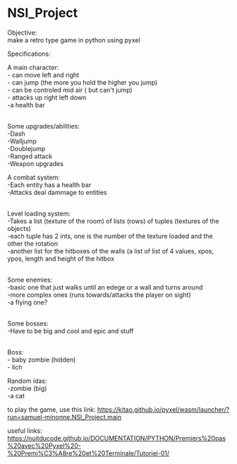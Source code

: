 # NSI_Project

Objective:</br>
make a retro type game in python using pyxel

Specifications:</br>

A main character:</br>
    - can move left and right</br>
    - can jump (the more you hold the higher you jump)</br>
    - can be controled mid air ( but can't jump)</br>
    - attacks up right left down</br>
    -a health bar</br>
</br>
    
    
Some upgrades/abilities:</br>
-Dash</br>
-Walljump</br>
-Doublejump</br>
-Ranged attack</br>
-Weapon upgrades</br>

A combat system:</br>
    -Each entity has a health bar</br>
    -Attacks deal dammage to entities</br>
</br>

Level loading system:</br>
    -Takes a list (texture of the room) of lists (rows) of tuples (textures of the objects)</br>
    -each tuple has 2 ints, one is the number of the texture loaded and the other the rotation</br>
    -another list for the hitboxes of the walls (a list of list of 4 values, xpos, ypos, length and height of the hitbox</br>
</br>

Some enemies:</br>
    -basic one that just walks until an edege or a wall and turns around</br>
    -more complex ones (runs towards/attacks the player on sight)</br>
    -a flying one?</br>
    </br>
    
Some bosses:</br>
    -Have to be big and cool and epic and stuff</br>
    </br>
    
Boss:</br>
    - baby zombie (hidden)</br>
    - lich</br>

Random idas:</br>
-zombie (big)</br>
-a cat </br>              

to play the game, use this link: https://kitao.github.io/pyxel/wasm/launcher/?run=samuel-minonne.NSI_Project.main 

useful links:
https://nuitducode.github.io/DOCUMENTATION/PYTHON/Premiers%20pas%20avec%20Pyxel%20-%20Premi%C3%A8re%20et%20Terminale/Tutoriel-01/
</br>

